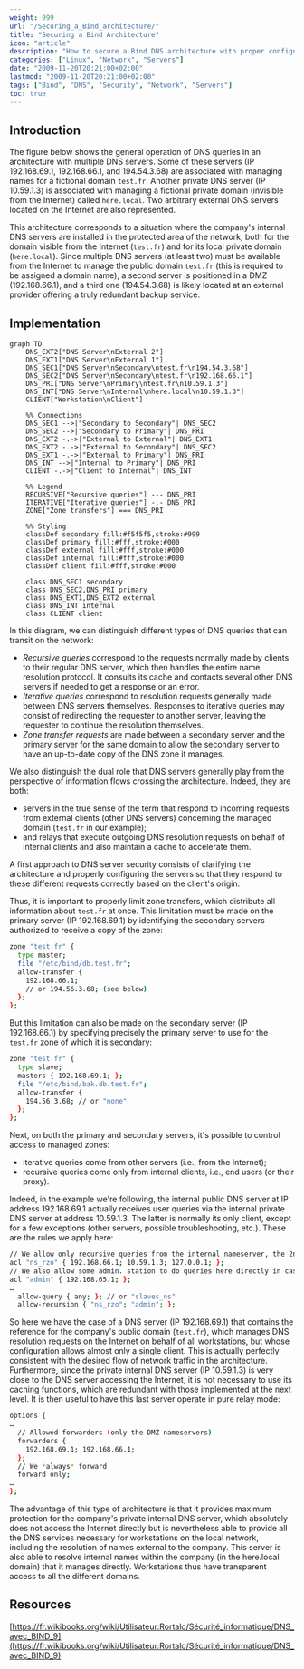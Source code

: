 ```yaml
---
weight: 999
url: "/Securing_a_Bind_architecture/"
title: "Securing a Bind Architecture"
icon: "article"
description: "How to secure a Bind DNS architecture with proper configurations for primary and secondary servers, including access control and zone transfers."
categories: ["Linux", "Network", "Servers"]
date: "2009-11-20T20:21:00+02:00"
lastmod: "2009-11-20T20:21:00+02:00"
tags: ["Bind", "DNS", "Security", "Network", "Servers"]
toc: true
---
```


## Introduction

The figure below shows the general operation of DNS queries in an architecture with multiple DNS servers. Some of these servers (IP 192.168.69.1, 192.168.66.1, and 194.54.3.68) are associated with managing names for a fictional domain `test.fr`. Another private DNS server (IP 10.59.1.3) is associated with managing a fictional private domain (invisible from the Internet) called `here.local`. Two arbitrary external DNS servers located on the Internet are also represented.

This architecture corresponds to a situation where the company's internal DNS servers are installed in the protected area of the network, both for the domain visible from the Internet (`test.fr`) and for its local private domain (`here.local`). Since multiple DNS servers (at least two) must be available from the Internet to manage the public domain `test.fr` (this is required to be assigned a domain name), a second server is positioned in a DMZ (192.168.66.1), and a third one (194.54.3.68) is likely located at an external provider offering a truly redundant backup service.

## Implementation

```mermaid
graph TD
    DNS_EXT2["DNS Server\nExternal 2"]
    DNS_EXT1["DNS Server\nExternal 1"]
    DNS_SEC1["DNS Server\nSecondary\ntest.fr\n194.54.3.68"]
    DNS_SEC2["DNS Server\nSecondary\ntest.fr\n192.168.66.1"]
    DNS_PRI["DNS Server\nPrimary\ntest.fr\n10.59.1.3"]
    DNS_INT["DNS Server\nInternal\nhere.local\n10.59.1.3"]
    CLIENT["Workstation\nClient"]

    %% Connections
    DNS_SEC1 -->|"Secondary to Secondary"| DNS_SEC2
    DNS_SEC2 -->|"Secondary to Primary"| DNS_PRI
    DNS_EXT2 -.->|"External to External"| DNS_EXT1
    DNS_EXT2 -.->|"External to Secondary"| DNS_SEC2
    DNS_EXT1 -.->|"External to Primary"| DNS_PRI
    DNS_INT -->|"Internal to Primary"| DNS_PRI
    CLIENT -.->|"Client to Internal"| DNS_INT

    %% Legend
    RECURSIVE["Recursive queries"] --- DNS_PRI
    ITERATIVE["Iterative queries"] -.- DNS_PRI
    ZONE["Zone transfers"] === DNS_PRI

    %% Styling
    classDef secondary fill:#f5f5f5,stroke:#999
    classDef primary fill:#fff,stroke:#000
    classDef external fill:#fff,stroke:#000
    classDef internal fill:#fff,stroke:#000
    classDef client fill:#fff,stroke:#000

    class DNS_SEC1 secondary
    class DNS_SEC2,DNS_PRI primary
    class DNS_EXT1,DNS_EXT2 external
    class DNS_INT internal
    class CLIENT client
```

In this diagram, we can distinguish different types of DNS queries that can transit on the network:

- _Recursive queries_ correspond to the requests normally made by clients to their regular DNS server, which then handles the entire name resolution protocol. It consults its cache and contacts several other DNS servers if needed to get a response or an error.
- _Iterative queries_ correspond to resolution requests generally made between DNS servers themselves. Responses to iterative queries may consist of redirecting the requester to another server, leaving the requester to continue the resolution themselves.
- _Zone transfer requests_ are made between a secondary server and the primary server for the same domain to allow the secondary server to have an up-to-date copy of the DNS zone it manages.

We also distinguish the dual role that DNS servers generally play from the perspective of information flows crossing the architecture. Indeed, they are both:

- servers in the true sense of the term that respond to incoming requests from external clients (other DNS servers) concerning the managed domain (`test.fr` in our example);
- and relays that execute outgoing DNS resolution requests on behalf of internal clients and also maintain a cache to accelerate them.

A first approach to DNS server security consists of clarifying the architecture and properly configuring the servers so that they respond to these different requests correctly based on the client's origin.

Thus, it is important to properly limit zone transfers, which distribute all information about `test.fr` at once. This limitation must be made on the primary server (IP 192.168.69.1) by identifying the secondary servers authorized to receive a copy of the zone:

```bash
zone "test.fr" {
  type master;
  file "/etc/bind/db.test.fr";
  allow-transfer {
    192.168.66.1;
    // or 194.56.3.68; (see below)
  };
};
```

But this limitation can also be made on the secondary server (IP 192.168.66.1) by specifying precisely the primary server to use for the `test.fr` zone of which it is secondary:

```bash
zone "test.fr" {
  type slave;
  masters { 192.168.69.1; };
  file "/etc/bind/bak.db.test.fr";
  allow-transfer {
    194.56.3.68; // or "none"
  };
};
```

Next, on both the primary and secondary servers, it's possible to control access to managed zones:

- iterative queries come from other servers (i.e., from the Internet);
- recursive queries come only from internal clients, i.e., end users (or their proxy).

Indeed, in the example we're following, the internal public DNS server at IP address 192.168.69.1 actually receives user queries via the internal private DNS server at address 10.59.1.3. The latter is normally its only client, except for a few exceptions (other servers, possible troubleshooting, etc.). These are the rules we apply here:

```bash
// We allow only recursive queries from the internal nameserver, the 2nd, and self
acl "ns_rzo" { 192.168.66.1; 10.59.1.3; 127.0.0.1; };
// We also allow some admin. station to do queries here directly in case of problem
acl "admin" { 192.168.65.1; };
…
  allow-query { any; }; // or "slaves_ns"
  allow-recursion { "ns_rzo"; "admin"; };
```

So here we have the case of a DNS server (IP 192.168.69.1) that contains the reference for the company's public domain (`test.fr`), which manages DNS resolution requests on the Internet on behalf of all workstations, but whose configuration allows almost only a single client. This is actually perfectly consistent with the desired flow of network traffic in the architecture.
Furthermore, since the private internal DNS server (IP 10.59.1.3) is very close to the DNS server accessing the Internet, it is not necessary to use its caching functions, which are redundant with those implemented at the next level. It is then useful to have this last server operate in pure relay mode:

```bash
options {
…
  // Allowed forwarders (only the DMZ nameservers)
  forwarders {
    192.168.69.1; 192.168.66.1;
  };
  // We *always* forward
  forward only;
…
};
```

The advantage of this type of architecture is that it provides maximum protection for the company's private internal DNS server, which absolutely does not access the Internet directly but is nevertheless able to provide all the DNS services necessary for workstations on the local network, including the resolution of names external to the company. This server is also able to resolve internal names within the company (in the here.local domain) that it manages directly. Workstations thus have transparent access to all the different domains.

## Resources

[https://fr.wikibooks.org/wiki/Utilisateur:Rortalo/Sécurité_informatique/DNS_avec_BIND_9](https://fr.wikibooks.org/wiki/Utilisateur:Rortalo/Sécurité_informatique/DNS_avec_BIND_9)

